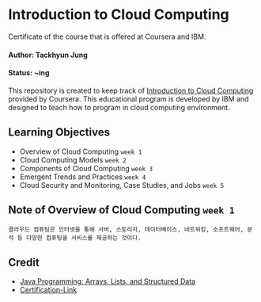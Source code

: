 # Introduction to Cloud Computing
Certificate of the course that is offered at Coursera and IBM.

#### Author: Tackhyun Jung

#### Status: ~ing

This repository is created to keep track of [Introduction to Cloud Computing](https://www.coursera.org/learn/introduction-to-cloud) provided by Coursera.
This educational program is developed by IBM and designed to teach how to program in cloud computing environment.


## Learning Objectives
* Overview of Cloud Computing `week 1`
* Cloud Computing Models `week 2`
* Components of Cloud Computing `week 3`
* Emergent Trends and Practices `week 4`
* Cloud Security and Monitoring, Case Studies, and Jobs `week 5`

## Note of Overview of Cloud Computing `week 1`

```
클라우드 컴퓨팅은 인터넷을 통해 서버, 스토리지, 데이터베이스, 네트워킹, 소프트웨어, 분석 등 다양한 컴퓨팅을 서비스를 제공하는 것이다.

```

## Credit
* [Java Programming: Arrays, Lists, and Structured Data](https://www.coursera.org/learn/java-programming-arrays-lists-data)
* [Certification-Link](https://www.coursera.org/account/accomplishments/verify/ARUZJ5MFXRY7)
